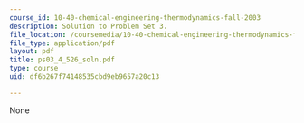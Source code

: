 ```yaml
---
course_id: 10-40-chemical-engineering-thermodynamics-fall-2003
description: Solution to Problem Set 3.
file_location: /coursemedia/10-40-chemical-engineering-thermodynamics-fall-2003/df6b267f74148535cbd9eb9657a20c13_ps03_4_526_soln.pdf
file_type: application/pdf
layout: pdf
title: ps03_4_526_soln.pdf
type: course
uid: df6b267f74148535cbd9eb9657a20c13

---
```

None